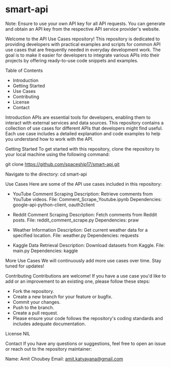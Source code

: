 # smart-api

Note: Ensure to use your own API key for all API requests. You can generate and obtain an API key from the respective API service provider's website.

Welcome to the API Use Cases repository! This repository is dedicated to providing developers with practical examples and scripts for common API use cases that are frequently needed in everyday development work. The goal is to make it easier for developers to integrate various APIs into their projects by offering ready-to-use code snippets and examples.

Table of Contents
- Introduction
- Getting Started
- Use Cases
- Contributing
- License
- Contact


Introduction
APIs are essential tools for developers, enabling them to interact with external services and data sources. This repository contains a collection of use cases for different APIs that developers might find useful. Each use case includes a detailed explanation and code examples to help you understand how to work with the API.

Getting Started
To get started with this repository, clone the repository to your local machine using the following command:

git clone https://github.com/spaceship17/smart-api.git

Navigate to the directory:
cd smart-api

Use Cases
Here are some of the API use cases included in this repository:

- YouTube Comment Scraping
Description: Retrieve comments from YouTube videos.
File: Comment_Scrape_Youtube.ipynb
Dependencies: google-api-python-client, oauth2client

- Reddit Comment Scraping
Description: Fetch comments from Reddit posts.
File: reddit_comment_scrape.py
Dependencies: praw

- Weather Information
Description: Get current weather data for a specified location.
File: weather.py
Dependencies: requests

- Kaggle Data Retrieval
Description: Download datasets from Kaggle.
File: main.py
Dependencies: kaggle

More Use Cases
We will continuously add more use cases over time. Stay tuned for updates!

Contributing
Contributions are welcome! If you have a use case you'd like to add or an improvement to an existing one, please follow these steps:

- Fork the repository.
- Create a new branch for your feature or bugfix.
- Commit your changes.
- Push to the branch.
- Create a pull request.
- Please ensure your code follows the repository's coding standards and includes adequate documentation.


License
NIL

Contact
If you have any questions or suggestions, feel free to open an issue or reach out to the repository maintainer:

Name: Amit Choubey
Email: amit.katyayana@gmail.com
